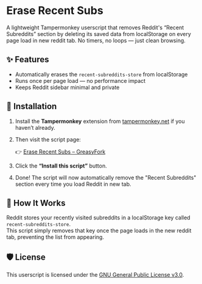# Erase Recent Subs

A lightweight Tampermonkey userscript that removes Reddit's “Recent Subreddits” section by deleting its saved data from localStorage on every page load in new reddit tab. No timers, no loops — just clean browsing.

## ✨ Features

- Automatically erases the `recent-subreddits-store` from localStorage
- Runs once per page load — no performance impact
- Keeps Reddit sidebar minimal and private

## 🔧 Installation

1. Install the **Tampermonkey** extension from [tampermonkey.net](https://www.tampermonkey.net/) if you haven’t already.

2. Then visit the script page:

   👉 [Erase Recent Subs – GreasyFork](https://greasyfork.org/en/scripts/538163-erase-recent-subs-remove-recent-subreddits-section)

3. Click the **“Install this script”** button.

4. Done! The script will now automatically remove the "Recent Subreddits" section every time you load Reddit in new tab.

## 🧠 How It Works

Reddit stores your recently visited subreddits in a localStorage key called `recent-subreddits-store`.  
This script simply removes that key once the page loads in the new reddit tab, preventing the list from appearing.

## 🛡 License

This userscript is licensed under the [GNU General Public License v3.0](https://www.gnu.org/licenses/gpl-3.0.html).
